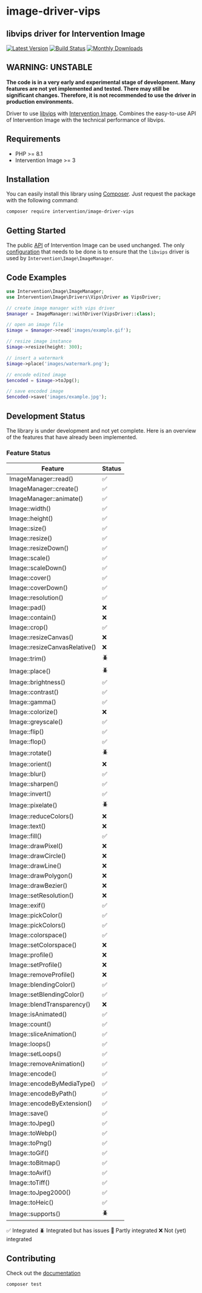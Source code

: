 # image-driver-vips
## libvips driver for Intervention Image

[![Latest Version](https://img.shields.io/packagist/v/intervention/image-driver-vips.svg)](https://packagist.org/packages/intervention/image-driver-vips)
[![Build Status](https://github.com/Intervention/image-driver-vips/actions/workflows/run-tests.yml/badge.svg)](https://github.com/Intervention/image-driver-vips/actions)
[![Monthly Downloads](https://img.shields.io/packagist/dm/intervention/image-driver-vips.svg)](https://packagist.org/packages/intervention/image-driver-vips/stats)

## WARNING: UNSTABLE

**The code is in a very early and experimental stage of development. Many
features are not yet implemented and tested. There may still be significant
changes. Therefore, it is not recommended to use the driver in production
environments.**

Driver to use [libvips](https://github.com/libvips/libvips) with [Intervention
Image](https://github.com/Intervention/image). Combines the easy-to-use API of
Intervention Image with the technical performance of libvips.

## Requirements

- PHP >= 8.1
- Intervention Image >= 3

## Installation

You can easily install this library using [Composer](https://getcomposer.org).
Just request the package with the following command:
    
```bash
composer require intervention/image-driver-vips
```

## Getting Started

The public [API](https://image.intervention.io/v3) of Intervention Image can be
used unchanged. The only [configuration](https://image.intervention.io/v3/basics/image-manager) that needs to be done is to ensure that
the `libvips` driver is used by `Intervention\Image\ImageManager`.

## Code Examples

```php
use Intervention\Image\ImageManager;
use Intervention\Image\Drivers\Vips\Driver as VipsDriver;

// create image manager with vips driver
$manager = ImageManager::withDriver(VipsDriver::class);

// open an image file
$image = $manager->read('images/example.gif');

// resize image instance
$image->resize(height: 300);

// insert a watermark
$image->place('images/watermark.png');

// encode edited image
$encoded = $image->toJpg();

// save encoded image
$encoded->save('images/example.jpg');
```

## Development Status

The library is under development and not yet complete. Here is an overview of
the features that have already been implemented.

### Feature Status

| Feature | Status |
| - | - |
| ImageManager::read() | ✅ |
| ImageManager::create() | ✅ |
| ImageManager::animate() | ✅ |
| Image::width() | ✅ |
| Image::height() | ✅ |
| Image::size() | ✅ |
| Image::resize() | ✅ |
| Image::resizeDown() | ✅ |
| Image::scale() | ✅ |
| Image::scaleDown() | ✅ |
| Image::cover() | ✅ |
| Image::coverDown() | ✅ |
| Image::resolution() | ✅ |
| Image::pad() | ❌ |
| Image::contain() | ❌ |
| Image::crop() | ✅ |
| Image::resizeCanvas() | ❌ |
| Image::resizeCanvasRelative() | ❌ |
| Image::trim() | 🪲 |
| Image::place() | 🪲 |
| Image::brightness() | ✅ |
| Image::contrast() | ✅ |
| Image::gamma() | ✅ |
| Image::colorize() | ❌ |
| Image::greyscale() | ✅ |
| Image::flip() | ✅ |
| Image::flop() | ✅ |
| Image::rotate() | 🪲 |
| Image::orient() | ❌ |
| Image::blur() | ✅ |
| Image::sharpen() | ✅ |
| Image::invert() | ✅ |
| Image::pixelate() | 🪲 |
| Image::reduceColors() | ❌ |
| Image::text() | ❌ |
| Image::fill() | ✅ |
| Image::drawPixel() | ❌ |
| Image::drawCircle() | ❌ |
| Image::drawLine() | ❌ |
| Image::drawPolygon() | ❌ |
| Image::drawBezier() | ❌ |
| Image::setResolution() | ❌ |
| Image::exif() | ✅ |
| Image::pickColor() | ✅ |
| Image::pickColors() | ✅ |
| Image::colorspace() | ✅ |
| Image::setColorspace() | ❌ |
| Image::profile() | ❌ |
| Image::setProfile() | ❌ |
| Image::removeProfile() | ❌ |
| Image::blendingColor() | ✅ |
| Image::setBlendingColor() | ✅ |
| Image::blendTransparency() | ❌ |
| Image::isAnimated() | ✅ |
| Image::count() | ✅ |
| Image::sliceAnimation() | ✅ |
| Image::loops() | ✅ |
| Image::setLoops() | ✅ |
| Image::removeAnimation() | ✅ |
| Image::encode() | ✅ |
| Image::encodeByMediaType() | ✅ |
| Image::encodeByPath() | ✅ |
| Image::encodeByExtension() | ✅ |
| Image::save() | ✅ |
| Image::toJpeg() | ✅ |
| Image::toWebp() | ✅ |
| Image::toPng() | ✅ |
| Image::toGif() | ✅ |
| Image::toBitmap() | ✅ |
| Image::toAvif() | ✅ |
| Image::toTiff() | ✅ |
| Image::toJpeg2000() | ✅ |
| Image::toHeic() | ✅ |
| Image::supports() | 🪲 |

✅ Integrated
🪲 Integrated but has issues
🚧 Partly integrated
❌ Not (yet) integrated

## Contributing

Check out the [documentation](https://github.com/Intervention/image/blob/develop/CONTRIBUTING.md)

```bash
composer test
```
